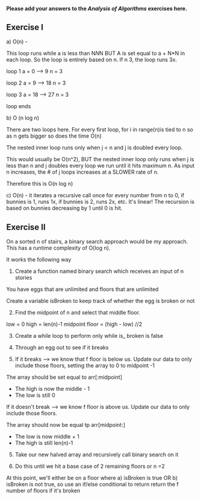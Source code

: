 #### Please add your answers to the ***Analysis of  Algorithms*** exercises here.

## Exercise I

a) O(n) -

This loop runs while a is less than N*N*N
BUT A is set equal to a + N*N in each loop. So the loop is entirely based on n. If n 3, the loop runs 3x. 

loop 1
a = 0 --> 9
n = 3 

loop 2
a = 9 --> 18
n = 3

loop 3
a = 18 --> 27
n = 3

loop ends


b) O (n log n)

There are two loops here. For every first loop, for i in range(n)is tied to n so as n gets bigger so does the time O(n)

The nested inner loop runs only when j < n and j is doubled every loop. 


This would usually be O(n^2), BUT the nested inner loop only runs when j is less than n and j doubles every loop we run until it hits maximum n. As input n increases, the # of j loops increases at a  SLOWER rate of n. 

Therefore this is O(n log n)



c) O(n) - it iterates a recursive call once for every number from n to 0, if bunnies is 1, runs 1x, if bunnies is 2, runs 2x, etc. It's linear! The recursion is based on bunnies decreasing by 1 until 0 is hit. 

## Exercise II


On a sorted n of stairs, a binary search approach would be my approach. This has a runtime complexity of O(log n).

It works the following way

1. Create a function named binary search which receives an input of n stories

You have eggs that are unlimited and floors that are unlimited

Create a variable isBroken to keep track of whether the egg is broken or not

2. Find the midpoint of n and select that middle floor. 

low = 0
high = len(n)-1
midpoint floor = (high - low) //2

3. Create a while loop to perform only while is_ broken is false

3. Through an egg out to see if it breaks


4. If it breaks --> we know that f floor is below us. Update our data to only include those floors, setting the array to 0 to midpoint -1

The array should be set equal to 
arr[:midpoint]
- The high is now the middle - 1
- The low is still 0


If it doesn't break --> we know f floor is above us. Update our data to only include those floors.

The array should now be equal tp arr[midpoint:]
- The low is now middle + 1
- The high is still len(n)-1

5. Take our new halved array and recursively call binary search on it

6. Do this until we hit a base case of 2 remaining floors or n =2

At this point, we'll either be on a floor where a) isBroken is true OR b) isBroken is not true, so use an if/else conditional to return return the f number of floors if it's broken